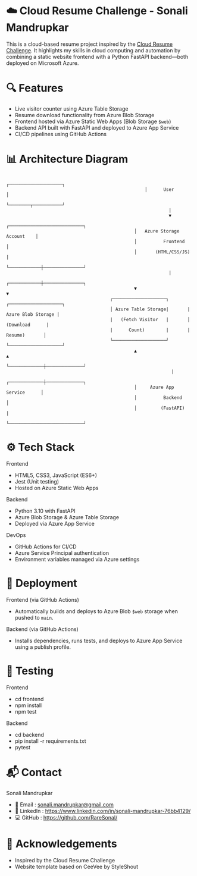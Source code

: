 # ☁️ Cloud Resume Challenge - Sonali Mandrupkar

This is a cloud-based resume project inspired by the [Cloud Resume Challenge](https://cloudresumechallenge.dev). 
It highlights my skills in cloud computing and automation by combining a static website frontend with a Python FastAPI backend—both deployed on Microsoft Azure.

# 🔍 Features

- Live visitor counter using Azure Table Storage
- Resume download functionality from Azure Blob Storage
- Frontend hosted via Azure Static Web Apps (Blob Storage `$web`)
- Backend API built with FastAPI and deployed to Azure App Service
- CI/CD pipelines using GitHub Actions

# 📊 Architecture Diagram

                                                        ┌────────────────────┐
                                                        │      User          │
                                                        └────────┬───────────┘
                                                                 |
                                                                 ▼
                                                    ┌────────────────────────────┐
                                                    │   Azure Storage Account    │
                                                    │          Frontend          │
                                                    │       (HTML/CSS/JS)        |
                                                    └────────────┼───────────────┘
                                                                 |
                                                    ┌────────────┼───────────────┐
                                                    ▼                            ▼
                                           ┌────────────────────┐       ┌────────────────────┐           
                                           │ Azure Table Storage|       | Azure Blob Storage |
                                           |   (Fetch Visitor   |       │     (Download      |
                                           |      Count)        |       |      Resume)       │
                                           └────────────────────┘       └────────────────────┘
                                                    ▲                            ▲
                                                    └─────────────┼──────────────┘
                                                                  |
                                                    ┌─────────────┼──────────────┐
                                                    │     Azure App Service      │
                                                    │          Backend           │
                                                    │         (FastAPI)          | 
                                                    └────────────────────────────┘

# ⚙️ Tech Stack

Frontend
- HTML5, CSS3, JavaScript (ES6+)
- Jest (Unit testing)
- Hosted on Azure Static Web Apps

Backend
- Python 3.10 with FastAPI
- Azure Blob Storage & Azure Table Storage
- Deployed via Azure App Service

DevOps
- GitHub Actions for CI/CD
- Azure Service Principal authentication
- Environment variables managed via Azure settings

# 🚀 Deployment

Frontend (via GitHub Actions)
- Automatically builds and deploys to Azure Blob `$web` storage when pushed to `main`.

Backend (via GitHub Actions)
- Installs dependencies, runs tests, and deploys to Azure App Service using a publish profile.

# 🧪 Testing

Frontend

- cd frontend
- npm install
- npm test

Backend

- cd backend
- pip install -r requirements.txt
- pytest

# 📬 Contact
Sonali Mandrupkar
- 📧 Email    : sonali.mandrupkar@gmail.com
- 🔗 LinkedIn : https://www.linkedin.com/in/sonali-mandrupkar-76bb4129/
- 💻 GitHub   : https://github.com/RareSonal/

# 📝 Acknowledgements

- Inspired by the Cloud Resume Challenge
- Website template based on CeeVee by StyleShout






